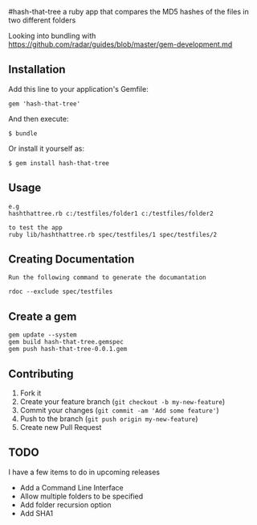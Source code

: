 #hash-that-tree
a ruby app that compares the MD5 hashes of the files in two different folders

Looking into bundling with https://github.com/radar/guides/blob/master/gem-development.md

## Installation

Add this line to your application's Gemfile:

    gem 'hash-that-tree'

And then execute:

    $ bundle

Or install it yourself as:

    $ gem install hash-that-tree

## Usage
	e.g
	hashthattree.rb c:/testfiles/folder1 c:/testfiles/folder2

	to test the app
	ruby lib/hashthattree.rb spec/testfiles/1 spec/testfiles/2

## Creating Documentation
	Run the following command to generate the documantation
	
	rdoc --exclude spec/testfiles

## Create a gem
	
	gem update --system
	gem build hash-that-tree.gemspec
	gem push hash-that-tree-0.0.1.gem

## Contributing

1. Fork it
2. Create your feature branch (`git checkout -b my-new-feature`)
3. Commit your changes (`git commit -am 'Add some feature'`)
4. Push to the branch (`git push origin my-new-feature`)
5. Create new Pull Request

## TODO
I have a few items to do in upcoming releases
* Add a Command Line Interface
* Allow multiple folders to be specified
* Add folder recursion option
* Add SHA1 


